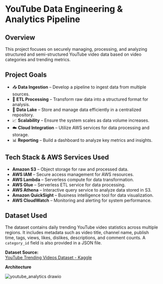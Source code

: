 # YouTube Data Engineering & Analytics Pipeline

## Overview
This project focuses on securely managing, processing, and analyzing structured and semi-structured YouTube video data based on video categories and trending metrics.

## Project Goals
- 📥 **Data Ingestion** – Develop a pipeline to ingest data from multiple sources.
- 🔄 **ETL Processing** – Transform raw data into a structured format for analysis.
- 🏦 **Data Lake** – Store and manage data efficiently in a centralized repository.
- 📈 **Scalability** – Ensure the system scales as data volume increases.
- ☁️ **Cloud Integration** – Utilize AWS services for data processing and storage.
- 📊 **Reporting** – Build a dashboard to analyze key metrics and insights.

## Tech Stack & AWS Services Used
- **Amazon S3** – Object storage for raw and processed data.
- **AWS IAM** – Secure access management for AWS resources.
- **AWS Lambda** – Serverless compute for data transformation.
- **AWS Glue** – Serverless ETL service for data processing.
- **AWS Athena** – Interactive query service to analyze data stored in S3.
- **Amazon QuickSight** – Business intelligence tool for data visualization.
- **AWS CloudWatch** – Monitoring and alerting for system performance.

## Dataset Used
The dataset contains daily trending YouTube video statistics across multiple regions. It includes metadata such as video title, channel name, publish time, tags, views, likes, dislikes, descriptions, and comment counts. A `category_id` field is also provided in a JSON file.

**Dataset Source:**  
[YouTube Trending Videos Dataset - Kaggle](https://www.kaggle.com/datasets/datasnaek/youtube-new)

**Architecture**

![youtube_analytics drawio](https://github.com/user-attachments/assets/dae0dcd3-6dd2-4a4b-b2e3-68fdadf04079)
